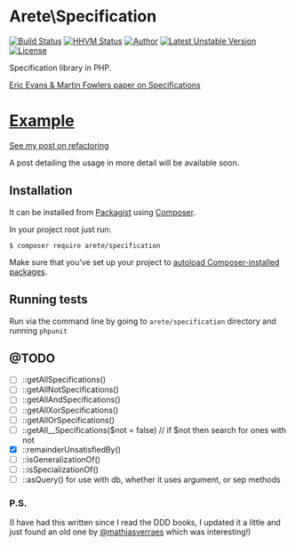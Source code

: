 # Arete\Specification
[![Build Status](https://secure.travis-ci.org/aretecode/specification.svg)](https://travis-ci.org/aretecode/specification)
[![HHVM Status](http://hhvm.h4cc.de/badge/arete/specification.svg)](http://hhvm.h4cc.de/package/arete/specification)
[![Author](http://img.shields.io/badge/author-@aretecode-blue.svg)](https://twitter.com/aretecode)
[![Latest Unstable Version](https://poser.pugx.org/arete/specification/v/unstable)](https://packagist.org/packages/arete/specification)
[![License](https://poser.pugx.org/arete/specification/license)](http://packagist.org/packages/arete/specification)

Specification library in PHP.

[Eric Evans & Martin Fowlers paper on Specifications](http://martinfowler.com/apsupp/spec.pdf)

# [Example](https://github.com/aretecode/specification/blob/master/examples)
[See my post on refactoring]()

A post detailing the usage in more detail will be available soon.

## Installation
It can be installed from [Packagist](https://packagist.org/arete/specification) using [Composer](https://getcomposer.org/). 

In your project root just run:

`$ composer require arete/specification`

Make sure that you’ve set up your project to [autoload Composer-installed packages](https://getcomposer.org/doc/00-intro.md#autoloading).


## Running tests
Run via the command line by going to `arete/specification` directory and running `phpunit`


## @TODO
* [ ] ::getAllSpecifications()
* [ ] ::getAllNotSpecifications()
* [ ] ::getAllAndSpecifications()
* [ ] ::getAllXorSpecifications()
* [ ] ::getAllOrSpecifications()
* [ ] ::getAll__Specifications($not = false) // if $not then search for ones with not
* [x] ::remainderUnsatisfiedBy()
* [ ] ::isGeneralizationOf()
* [ ] ::isSpecializationOf()
* [ ] ::asQuery() for use with db, whether it uses argument, or sep methods

### P.S.
(I have had this written since I read the DDD books, I updated it a little and just found an old one by [@mathiasverraes](https://github.com/mathiasverraes/DomainTools) which was interesting!)